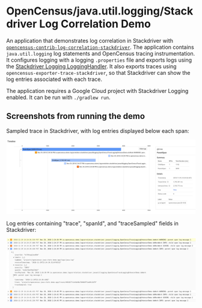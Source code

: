# OpenCensus/java.util.logging/Stackdriver Log Correlation Demo

An application that demonstrates log correlation in Stackdriver with
[`opencensus-contrib-log-correlation-stackdriver`](https://github.com/census-instrumentation/opencensus-java/tree/master/contrib/log_correlation/stackdriver).
The application contains `java.util.logging` log
statements and OpenCensus tracing instrumentation. It configures logging with a logging
`.properties` file and exports logs using the
[Stackdriver Logging LoggingHandler](https://cloud.google.com/logging/docs/setup/java#jul_handler).
It also exports traces using `opencensus-exporter-trace-stackdriver`, so that Stackdriver can show
the log entries associated with each trace.

The application requires a Google Cloud project with Stackdriver Logging enabled. It can be run with
`./gradlew run`.

## Screenshots from running the demo

Sampled trace in Stackdriver, with log entries displayed below each span:

![Traces](images/trace.png "Example trace in Stackdriver")

Log entries containing "trace", "spanId", and "traceSampled" fields in Stackdriver:

![Logs](images/logs.png "Example logs in Stackdriver")
